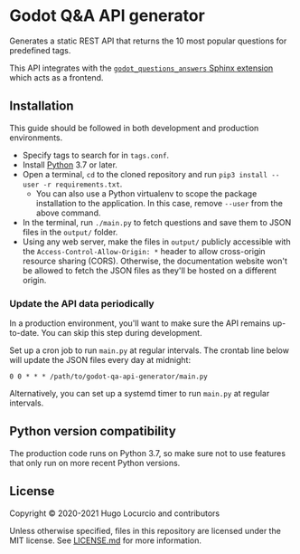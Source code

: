 # Godot Q&A API generator

Generates a static REST API that returns the 10 most popular questions for
predefined tags.

This API integrates with the
[`godot_questions_answers` Sphinx extension](https://github.com/godotengine/godot-docs/blob/master/_extensions/godot_questions_answers.py)
which acts as a frontend.

## Installation

This guide should be followed in both development and production environments.

- Specify tags to search for in `tags.conf`.
- Install [Python](https://python.org) 3.7 or later.
- Open a terminal, `cd` to the cloned repository and run
  `pip3 install --user -r requirements.txt`.
  - You can also use a Python virtualenv to scope the package installation to
    the application. In this case, remove `--user` from the above command.
- In the terminal, run `./main.py` to fetch questions and save them to JSON files
  in the `output/` folder.
- Using any web server, make the files in `output/` publicly accessible with
  the `Access-Control-Allow-Origin: *` header to allow cross-origin resource
  sharing (CORS). Otherwise, the documentation website won't be allowed to fetch
  the JSON files as they'll be hosted on a different origin.

### Update the API data periodically

In a production environment, you'll want to make sure the API remains up-to-date.
You can skip this step during development.

Set up a cron job to run `main.py` at regular intervals. The crontab line
below will update the JSON files every day at midnight:

```cron
0 0 * * * /path/to/godot-qa-api-generator/main.py
```

Alternatively, you can set up a systemd timer to run `main.py` at regular intervals.

## Python version compatibility

The production code runs on Python 3.7, so make sure not to use features that
only run on more recent Python versions.

## License

Copyright © 2020-2021 Hugo Locurcio and contributors

Unless otherwise specified, files in this repository are licensed under
the MIT license. See [LICENSE.md](LICENSE.md) for more information.
